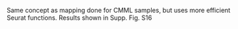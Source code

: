 Same concept as mapping done for CMML samples, but uses more efficient Seurat functions. Results shown in Supp. Fig. S16
